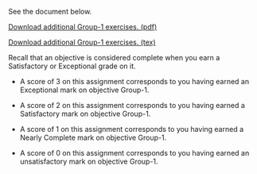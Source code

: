 See the document below.

[Download additional Group-1 exercises. (pdf)](Group-1.pdf)

[Download additional Group-1 exercises. (tex)](Group-1.tex)

Recall that an objective is considered complete when you earn a Satisfactory or Exceptional grade on it.

* A score of 3 on this assignment corresponds to you having earned an Exceptional mark on objective Group-1.

* A score of 2 on this assignment corresponds to you having earned a Satisfactory mark on objective Group-1.

* A score of 1 on this assignment corresponds to you having earned a Nearly Complete mark on objective Group-1.

* A score of 0 on this assignment corresponds to you having earned an unsatisfactory mark on objective Group-1.
